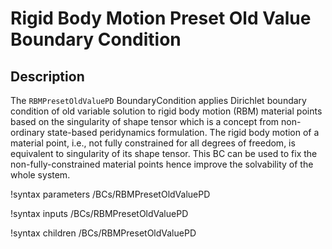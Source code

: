 # Rigid Body Motion Preset Old Value Boundary Condition

## Description

The `RBMPresetOldValuePD` BoundaryCondition applies Dirichlet boundary condition of old variable solution to rigid body motion (RBM) material points based on the singularity of shape tensor which is a concept from non-ordinary state-based peridynamics formulation. The rigid body motion of a material point, i.e., not fully constrained for all degrees of freedom, is equivalent to singularity of its shape tensor. This BC can be used to fix the non-fully-constrained material points hence improve the solvability of the whole system.

!syntax parameters /BCs/RBMPresetOldValuePD

!syntax inputs /BCs/RBMPresetOldValuePD

!syntax children /BCs/RBMPresetOldValuePD
